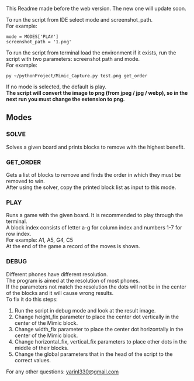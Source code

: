 This Readme made before the web version. The new one will update soon.

To run the script from IDE select mode and screenshot_path.  
For example:
```
mode = MODES['PLAY']
screenshot_path = '1.png'
```
To run the script from terminal load the environment if it exists, run the script with two parameters: screenshot path and mode.  
For example:
```
py ~/pythonProject/Mimic_Capture.py test.png get_order
```

If no mode is selected, the default is play.  
<b>The script will convert the image to png (from jpeg / jpg / webp), so in the next run you must change the extension to png.</b>

## Modes
### SOLVE
Solves a given board and prints blocks to remove with the highest benefit.

### GET_ORDER
Gets a list of blocks to remove and finds the order in which they must be removed to win.  
After using the solver, copy the printed block list as input to this mode.

### PLAY
Runs a game with the given board. It is recommended to play through the terminal.  
A block index consists of letter a-g for column index and numbers 1-7 for row index.  
For example: A1, A5, G4, C5  
At the end of the game a record of the moves is shown.

### DEBUG
Different phones have different resolution.  
The program is aimed at the resolution of most phones.  
If the parameters not match the resolution the dots will not be in the center of the blocks and it will cause wrong results.  
To fix it do this steps:
1. Run the script in debug mode and look at the result image.
2. Change height_fix parameter to place the center dot vertically in the center of the Mimic block.
3. Change width_fix parameter to place the center dot horizontally in the center of the Mimic block.
4. Change horizontal_fix, vertical_fix parameters to place other dots in the middle of their blocks.
5. Change the global parameters that in the head of the script to the correct values.

For any other questions: yarinl330@gmail.com
